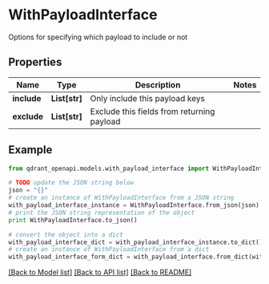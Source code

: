 # WithPayloadInterface

Options for specifying which payload to include or not

## Properties
Name | Type | Description | Notes
------------ | ------------- | ------------- | -------------
**include** | **List[str]** | Only include this payload keys | 
**exclude** | **List[str]** | Exclude this fields from returning payload | 

## Example

```python
from qdrant_openapi.models.with_payload_interface import WithPayloadInterface

# TODO update the JSON string below
json = "{}"
# create an instance of WithPayloadInterface from a JSON string
with_payload_interface_instance = WithPayloadInterface.from_json(json)
# print the JSON string representation of the object
print WithPayloadInterface.to_json()

# convert the object into a dict
with_payload_interface_dict = with_payload_interface_instance.to_dict()
# create an instance of WithPayloadInterface from a dict
with_payload_interface_form_dict = with_payload_interface.from_dict(with_payload_interface_dict)
```
[[Back to Model list]](../README.md#documentation-for-models) [[Back to API list]](../README.md#documentation-for-api-endpoints) [[Back to README]](../README.md)


